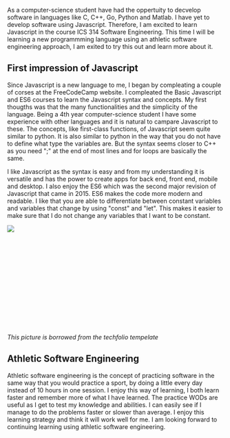
As a computer-science student have had the oppertuity to decvelop software in languages like C, C++, Go, Python and Matlab. I have yet to develop software using Javascript. Therefore, I am excited to learn Javascript in the course ICS 314 Software Engineering. This time I will be learning a new programmming language using an athletic software engineering approach, I am exited to try this out and learn more about it.

## First impression of Javascript

Since Javascript is a new language to me, I began by compleating a couple of corses at the FreeCodeCamp website. I compleated the Basic Javascript and ES6 courses to learn the Javascript syntax and concepts. My first thougths was that the many functionalities and the simplicity of the language. Being a 4th year computer-science student I have some experience with other languages and it is natural to campare Javascript to these.  The concepts, like first-class functions, of Javascript seem quite similar to python. It is also similar to python in the way that you do not have to define what type the variables are. But the syntax seems closer to C++ as you need ";" at the end of most lines and for loops are basically the same. 

I like Javascript as the syntax is easy and from my understanding it is versatile and has the power to create apps for back end, front end, mobile and desktop.
I also enjoy the ES6 which was the second major revision of Javascript that came in 2015. ES6 makes the code more modern and readable. I like that you are able to differentiate between constant variables and variables that change by using "const" and "let". This makes it easier to make sure that I do not change any variables that I want to be constant.


<img class="ui medium middle square floated image" src="../images/software-code.jpg">
<br />
<br />
<br />
<br />
<br />
<br />
<br />
<br />
<br />
<br />
<br />
<br />
<br />
<br />

*This picture is borrowed from the techfolio tempelate*

## Athletic Software Engineering

Athletic software engineering is the concept of practicing software in the same way that you would practice a sport, by doing a little every day instead of 10 hours in one session. I enjoy this way of learning, I both learn faster and remember more of what I have learned. The practice WODs are useful as I get to test my knowledge and abilities. I can easily see if I manage to do the problems faster or slower than average. I enjoy this learning strategy and think it will work well for me. I am looking forward to continuing learning using athletic software engineering.




